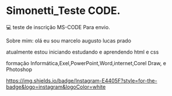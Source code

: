 # Simonetti_Teste CODE.
💻 teste de inscrição MS-CODE Para envio.

Sobre mim: olá eu sou marcelo augusto lucas prado 

atualmente estou iniciando estudando e aprendendo html e css

formação Informática,Exel,PowerPoint,Word,internet,Corel Draw, e Photoshop

https://img.shields.io/badge/Instagram-E4405F?style=for-the-badge&logo=instagram&logoColor=white
